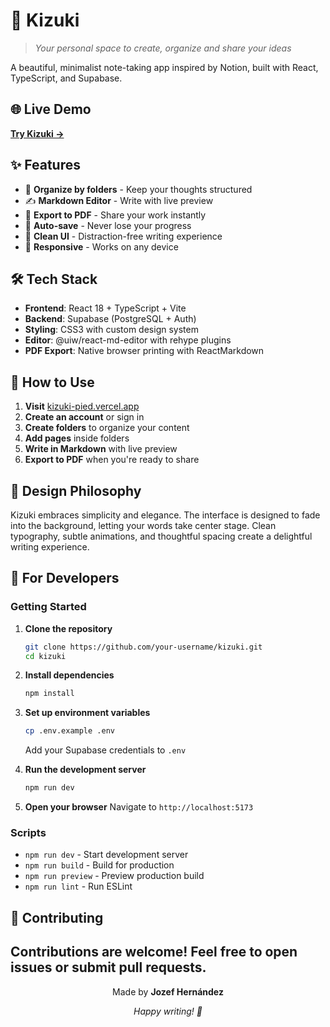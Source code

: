 # 🚀 Kizuki

> *Your personal space to create, organize and share your ideas*

A beautiful, minimalist note-taking app inspired by Notion, built with React, TypeScript, and Supabase.

## 🌐 Live Demo

**[Try Kizuki →](https://kizuki-pied.vercel.app/)**

## ✨ Features

- 📁 **Organize by folders** - Keep your thoughts structured
- ✍️ **Markdown Editor** - Write with live preview
- 📄 **Export to PDF** - Share your work instantly
- 💾 **Auto-save** - Never lose your progress
- 🎨 **Clean UI** - Distraction-free writing experience
- 📱 **Responsive** - Works on any device

## 🛠️ Tech Stack

- **Frontend**: React 18 + TypeScript + Vite
- **Backend**: Supabase (PostgreSQL + Auth)
- **Styling**: CSS3 with custom design system
- **Editor**: @uiw/react-md-editor with rehype plugins
- **PDF Export**: Native browser printing with ReactMarkdown

## 🎯 How to Use

1. **Visit** [kizuki-pied.vercel.app](https://kizuki-pied.vercel.app/)
2. **Create an account** or sign in
3. **Create folders** to organize your content
4. **Add pages** inside folders
5. **Write in Markdown** with live preview
6. **Export to PDF** when you're ready to share

## 🎨 Design Philosophy

Kizuki embraces simplicity and elegance. The interface is designed to fade into the background, letting your words take center stage. Clean typography, subtle animations, and thoughtful spacing create a delightful writing experience.

## 🚀 For Developers

### Getting Started

1. **Clone the repository**
   ```bash
   git clone https://github.com/your-username/kizuki.git
   cd kizuki
   ```

2. **Install dependencies**
   ```bash
   npm install
   ```

3. **Set up environment variables**
   ```bash
   cp .env.example .env
   ```
   Add your Supabase credentials to `.env`

4. **Run the development server**
   ```bash
   npm run dev
   ```

5. **Open your browser**
   Navigate to `http://localhost:5173`

### Scripts

- `npm run dev` - Start development server
- `npm run build` - Build for production
- `npm run preview` - Preview production build
- `npm run lint` - Run ESLint

## 🤝 Contributing

Contributions are welcome! Feel free to open issues or submit pull requests.
---

<div align="center">
  <p>Made by <strong>Jozef Hernández</strong></p>
  <p><em>Happy writing! 📝</em></p>
</div>
